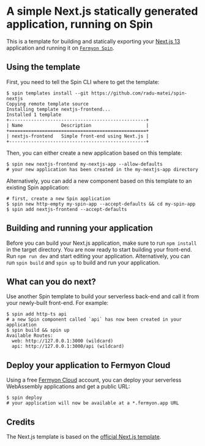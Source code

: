 # A simple Next.js statically generated application, running on Spin

This is a template for building and statically exporting your
[Next.js 13](https://nextjs.org) application and running it on
[`Fermyon Spin`](https://developer.fermyon.com/spin).

## Using the template

First, you need to tell the Spin CLI where to get the template:

```console
$ spin templates install --git https://github.com/radu-matei/spin-nextjs
Copying remote template source
Installing template nextjs-frontend...
Installed 1 template
+--------------------------------------------------+
| Name              Description                    |
+==================================================+
| nextjs-frontend   Simple front-end using Next.js |
+--------------------------------------------------+
```

Then, you can either create a new application based on this template:

```console
$ spin new nextjs-frontend my-nextjs-app --allow-defaults
# your new application has been created in the my-nextjs-app directory
```

Alternatively, you can add a new component based on this template to an existing
Spin application:

```console
# first, create a new Spin application
$ spin new http-empty my-spin-app --accept-defaults && cd my-spin-app
$ spin add nextjs-frontend --accept-defaults
```

## Building and running your application

Before you can build your Next.js application, make sure to run `npm install` in
the target directory. You are now ready to start building your front-end. Run
`npm run dev` and start editing your application. Alternatively, you can run
`spin build` and `spin up` to build and run your application.

## What can you do next?

Use another Spin template to build your serverless back-end and call it from
your newly-built front-end. For example:

```console
$ spin add http-ts api
# a new Spin component called `api` has now been created in your application
$ spin build && spin up
Available Routes:
  web: http://127.0.0.1:3000 (wildcard)
  api: http://127.0.0.1:3000/api (wildcard)
```

## Deploy your application to Fermyon Cloud

Using a free [Fermyon Cloud](https://cloud.fermyon.com) account, you can deploy
your serverless WebAssembly applications and get a public URL:

```console
$ spin deploy
# your application will now be available at a *.fermyon.app URL
```

## Credits

The Next.js template is based on the
[official Next.js template](https://nextjs.org/docs/api-reference/create-next-app).
